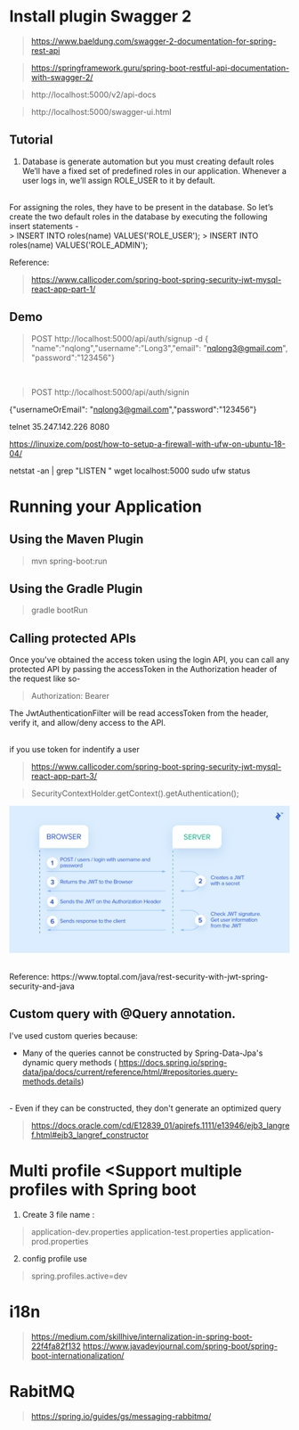# Install plugin Swagger 2
> https://www.baeldung.com/swagger-2-documentation-for-spring-rest-api

> https://springframework.guru/spring-boot-restful-api-documentation-with-swagger-2/

> http://localhost:5000/v2/api-docs

> http://localhost:5000/swagger-ui.html

## Tutorial
1. Database is generate automation but you must creating default roles </br>
We’ll have a fixed set of predefined roles in our application. Whenever a user logs in, we’ll assign ROLE_USER to it by default.
</br>
For assigning the roles, they have to be present in the database. So let’s create the two default roles in the database by executing the following insert statements -
</br>
> INSERT INTO roles(name) VALUES('ROLE_USER');
> INSERT INTO roles(name) VALUES('ROLE_ADMIN');

Reference: 
> https://www.callicoder.com/spring-boot-spring-security-jwt-mysql-react-app-part-1/

## Demo

> POST  http://localhost:5000/api/auth/signup -d 
{ "name":"nqlong","username":"Long3","email": "nqlong3@gmail.com", "password":"123456"}
</br>

> POST http://localhost:5000/api/auth/signin

{"usernameOrEmail": "nqlong3@gmail.com","password":"123456"}

 telnet 35.247.142.226 8080
 
 https://linuxize.com/post/how-to-setup-a-firewall-with-ufw-on-ubuntu-18-04/
 
 netstat -an | grep "LISTEN "
 wget localhost:5000
 sudo ufw status

 # Running your Application
 ## Using the Maven Plugin
 > mvn spring-boot:run
 ## Using the Gradle Plugin
 > gradle bootRun
 
 
## Calling protected APIs
Once you've obtained the access token using the login API, you can call any 
protected API by passing the accessToken in the Authorization header of the request like so-
 
 > Authorization: Bearer <accessToken>
 
 The JwtAuthenticationFilter will be read accessToken from the header, verify it, and allow/deny access to the API.
 
 </br>
 if you use token for indentify a user
 
 > https://www.callicoder.com/spring-boot-spring-security-jwt-mysql-react-app-part-3/
 
 > SecurityContextHolder.getContext().getAuthentication();
 
 ![alt text](https://github.com/longnguyencse/spring-login-api/blob/master/data/image/parse-token.png "JWT")
 
 </br>
 Reference: https://www.toptal.com/java/rest-security-with-jwt-spring-security-and-java

## Custom query with @Query annotation.
I've used custom queries because:
- Many of the queries cannot be constructed by Spring-Data-Jpa's dynamic query methods (
https://docs.spring.io/spring-data/jpa/docs/current/reference/html/#repositories.query-methods.details)
</br>
- Even if they can be constructed, they don't generate an optimized query

> https://docs.oracle.com/cd/E12839_01/apirefs.1111/e13946/ejb3_langref.html#ejb3_langref_constructor

# Multi profile <Support multiple profiles with Spring boot
1. Create 3 file name : 
> application-dev.properties 
> application-test.properties 
> application-prod.properties
 
2. config profile use 
> spring.profiles.active=dev

# i18n
> https://medium.com/skillhive/internalization-in-spring-boot-22f4fa82f132
> https://www.javadevjournal.com/spring-boot/spring-boot-internationalization/
# RabitMQ
> https://spring.io/guides/gs/messaging-rabbitmq/
